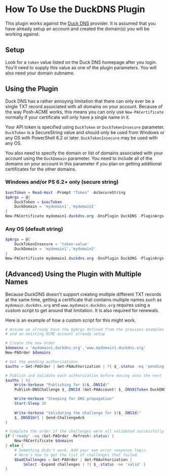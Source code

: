 # How To Use the DuckDNS Plugin

This plugin works against the [Duck DNS](https://www.duckdns.org/) provider. It is assumed that you have already setup an account and created the domain(s) you will be working against.

## Setup

Look for a `token` value listed on the Duck DNS homepage after you login. You'll need to supply this value as one of the plugin parameters. You will also need your domain subname.

## Using the Plugin

Duck DNS has a rather annoying limitation that there can only ever be a single TXT record associated with all domains on your account. Because of the way Posh-ACME works, this means you can only use `New-PACertificate` normally if your certificate will only have a single name in it.

Your API token is specified using `DuckToken` or `DuckTokenInsecure` parameter. `DuckToken` is a SecureString value and should only be used from Windows or any OS with PowerShell 6.2 or later. `DuckTokenInsecure` may be used with any OS.

You also need to specify the domain or list of domains associated with your account using the `DuckDomain` parameter. You need to include all of the domains on your account in this parameter if you plan on getting additional certificates for the other domains.

### Windows and/or PS 6.2+ only (secure string)
```powershell
$secToken = Read-Host -Prompt "Token" -AsSecureString
$pArgs = @{
    DuckToken = $secToken
    DuckDomain = 'mydomain1','mydomain2'
}
New-PACertificate mydomain1.duckdns.org -DnsPlugin DuckDNS -PluginArgs $pArgs
```

### Any OS (default string)
```powershell
$pArgs = @{
    DuckTokenInsecure = 'token-value'
    DuckDomain = 'mydomain1','mydomain2'
}
New-PACertificate mydomain1.duckdns.org -DnsPlugin DuckDNS -PluginArgs $pArgs
```

## (Advanced) Using the Plugin with Multiple Names

Because DuckDNS doesn't support creating multiple different TXT records at the same time, getting a certificate that contains multiple names such as `mydomain.duckdns.org` and `www.mydomain.duckdns.org` requires using a custom script to get around that limitation. It is also required for renewals.

Here is an example of how a custom script for this might work.

```powershell
# Assume we already have the $pArgs defined from the previous examples
# and an existing ACME account already setup

# Create the new order
$domains = 'mydomain1.duckdns.org','www.mydomain1.duckdns.org'
New-PAOrder $domains

# Get the pending authorizations
$auths = Get-PAOrder | Get-PAAuthorization | ?{ $_.status -eq 'pending' }

# Publish and Validate each authorization before moving onto the next
$auths | %{
    Write-Verbose "Publishing for $($_.DNSId)"
    Publish-DNSChallenge $_.DNSId (Get-PAAccount) $_.DNS01Token DuckDNS $pArgs

    Write-Verbose "Sleeping for DNS propagation"
    Start-Sleep 30
    
    Write-Verbose "Validating the challenge for $($_.DNSId)"
    $_.DNS01Url | Send-ChallengeAck
}

# Complete the order if the challenges were all validated successfully
if ('ready' -eq (Get-PAOrder -Refresh).status) {
    New-PACertificate $domains
} else {
    # Something didn't work. Add your own error response logic.
    # Here's how to get the list of challenges that failed.
    $badChallenges = Get-PAOrder | Get-PAAuthorization |
        Select -Expand challenges | ?{ $_.status -ne 'valid' }
}
```
